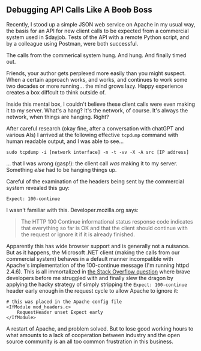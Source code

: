 ## Debugging API Calls Like A ~~Boob~~ Boss

Recently, I stood up a simple JSON web service on Apache in my usual way, the basis for an API for new client calls to be expected from a commercial system used in $dayjob.  Tests of the API with a remote Python script, and by a colleague using Postman, were both successful.

The calls from the commerical system hung.  And hung.  And finally timed out.

Friends, your author gets perplexed more easily than you might suspect.  When a certain approach works, and works, and continues to work some two decades or more running... the mind grows lazy.  Happy experience creates a box diffcult to think outside of.

Inside this mental box, I couldn't believe these client calls were even making it to my server.  What's a hang?  It's the network, of course.  It's always the network, when things are hanging.  Right?

After careful research (okay fine, after a conversation with chatGPT and various AIs) I arrived at the following effective `tcpdump` command with human readable output, and I was able to see...

```
sudo tcpdump -i [network interface] -n -t -vv -X -A src [IP address]
```

... that I was wrong (gasp!): the client call *was* making it to my server.  Something *else* had to be hanging things up.

Careful of the examination of the headers being sent by the commercial system revealed this guy:

```
Expect: 100-continue
```

I wasn't familiar with this.  Developer.mozilla.org says:

>The HTTP 100 Continue informational status response code indicates that everything so far is OK and that the client should continue with the request or ignore it if it is already finished.

Apparently this has wide browser support and is generally not a nuisance.  But as it happens, the Microsoft .NET client (making the calls from our commercial system) behaves in a default manner incompatible with Apache's implementation of the 100-continue message (I'm running httpd 2.4.6).  This is all immortalized in  [the Stack Overflow question](https://stackoverflow.com/questions/3889574/apache-and-mod-proxy-not-handling-http-100-continue-from-client-http-417) where brave developers before me struggled with and finally slew the dragon by applying the hacky strategy of simply stripping the `Expect: 100-continue` header early enough in the request cycle to allow Apache to ignore it:

```
# this was placed in the Apache config file
<IfModule mod_headers.c>
    RequestHeader unset Expect early
</IfModule>
```
A restart of Apache, and problem solved.  But to lose good working hours to what amounts to a lack of cooperation between industry and the open source community is an all too common frustration in this business.





